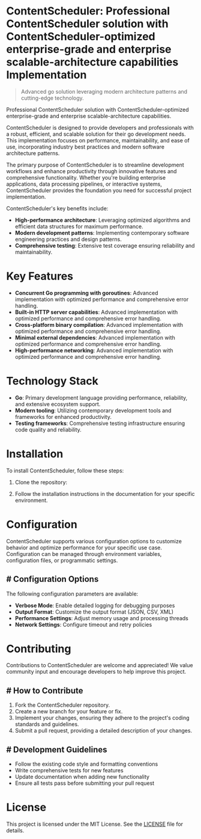 <!-- fallback_ContentScheduler_20250824075602_35050 -->

# ContentScheduler: Professional ContentScheduler solution with ContentScheduler-optimized enterprise-grade and enterprise scalable-architecture capabilities Implementation
> Advanced go solution leveraging modern architecture patterns and cutting-edge technology.

Professional ContentScheduler solution with ContentScheduler-optimized enterprise-grade and enterprise scalable-architecture capabilities.

ContentScheduler is designed to provide developers and professionals with a robust, efficient, and scalable solution for their go development needs. This implementation focuses on performance, maintainability, and ease of use, incorporating industry best practices and modern software architecture patterns.

The primary purpose of ContentScheduler is to streamline development workflows and enhance productivity through innovative features and comprehensive functionality. Whether you're building enterprise applications, data processing pipelines, or interactive systems, ContentScheduler provides the foundation you need for successful project implementation.

ContentScheduler's key benefits include:

* **High-performance architecture**: Leveraging optimized algorithms and efficient data structures for maximum performance.
* **Modern development patterns**: Implementing contemporary software engineering practices and design patterns.
* **Comprehensive testing**: Extensive test coverage ensuring reliability and maintainability.

# Key Features

* **Concurrent Go programming with goroutines**: Advanced implementation with optimized performance and comprehensive error handling.
* **Built-in HTTP server capabilities**: Advanced implementation with optimized performance and comprehensive error handling.
* **Cross-platform binary compilation**: Advanced implementation with optimized performance and comprehensive error handling.
* **Minimal external dependencies**: Advanced implementation with optimized performance and comprehensive error handling.
* **High-performance networking**: Advanced implementation with optimized performance and comprehensive error handling.

# Technology Stack

* **Go**: Primary development language providing performance, reliability, and extensive ecosystem support.
* **Modern tooling**: Utilizing contemporary development tools and frameworks for enhanced productivity.
* **Testing frameworks**: Comprehensive testing infrastructure ensuring code quality and reliability.

# Installation

To install ContentScheduler, follow these steps:

1. Clone the repository:


2. Follow the installation instructions in the documentation for your specific environment.

# Configuration

ContentScheduler supports various configuration options to customize behavior and optimize performance for your specific use case. Configuration can be managed through environment variables, configuration files, or programmatic settings.

## # Configuration Options

The following configuration parameters are available:

* **Verbose Mode**: Enable detailed logging for debugging purposes
* **Output Format**: Customize the output format (JSON, CSV, XML)
* **Performance Settings**: Adjust memory usage and processing threads
* **Network Settings**: Configure timeout and retry policies

# Contributing

Contributions to ContentScheduler are welcome and appreciated! We value community input and encourage developers to help improve this project.

## # How to Contribute

1. Fork the ContentScheduler repository.
2. Create a new branch for your feature or fix.
3. Implement your changes, ensuring they adhere to the project's coding standards and guidelines.
4. Submit a pull request, providing a detailed description of your changes.

## # Development Guidelines

* Follow the existing code style and formatting conventions
* Write comprehensive tests for new features
* Update documentation when adding new functionality
* Ensure all tests pass before submitting your pull request

# License

This project is licensed under the MIT License. See the [LICENSE](https://github.com/Jennifercruz23/ContentScheduler/blob/main/LICENSE) file for details.
